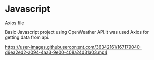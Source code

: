 # Javascript

Axios file

Basic Javascript project using OpenWeather API.It was used Axios for getting data from api.


https://user-images.githubusercontent.com/36342161/167179040-d6ea2ed2-a094-4aa3-9e00-408a24d31a03.mp4

